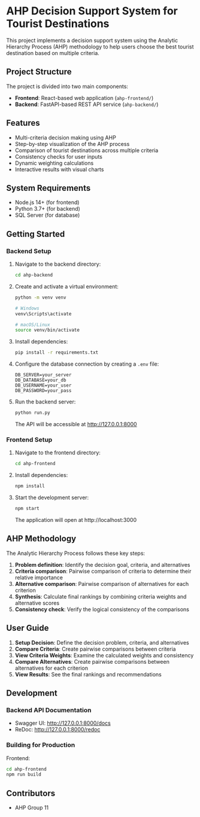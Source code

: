 # AHP Decision Support System for Tourist Destinations

This project implements a decision support system using the Analytic Hierarchy Process (AHP) methodology to help users choose the best tourist destination based on multiple criteria.

## Project Structure

The project is divided into two main components:

- **Frontend**: React-based web application (`ahp-frontend/`)
- **Backend**: FastAPI-based REST API service (`ahp-backend/`)

## Features

- Multi-criteria decision making using AHP
- Step-by-step visualization of the AHP process
- Comparison of tourist destinations across multiple criteria
- Consistency checks for user inputs
- Dynamic weighting calculations
- Interactive results with visual charts

## System Requirements

- Node.js 14+ (for frontend)
- Python 3.7+ (for backend)
- SQL Server (for database)

## Getting Started

### Backend Setup

1. Navigate to the backend directory:
   ```bash
   cd ahp-backend
   ```

2. Create and activate a virtual environment:
   ```bash
   python -m venv venv
   
   # Windows
   venv\Scripts\activate
   
   # macOS/Linux
   source venv/bin/activate
   ```

3. Install dependencies:
   ```bash
   pip install -r requirements.txt
   ```

4. Configure the database connection by creating a `.env` file:
   ```
   DB_SERVER=your_server
   DB_DATABASE=your_db
   DB_USERNAME=your_user
   DB_PASSWORD=your_pass
   ```

5. Run the backend server:
   ```bash
   python run.py
   ```

   The API will be accessible at http://127.0.0.1:8000

### Frontend Setup

1. Navigate to the frontend directory:
   ```bash
   cd ahp-frontend
   ```

2. Install dependencies:
   ```bash
   npm install
   ```

3. Start the development server:
   ```bash
   npm start
   ```

   The application will open at http://localhost:3000

## AHP Methodology

The Analytic Hierarchy Process follows these key steps:

1. **Problem definition**: Identify the decision goal, criteria, and alternatives
2. **Criteria comparison**: Pairwise comparison of criteria to determine their relative importance
3. **Alternative comparison**: Pairwise comparison of alternatives for each criterion
4. **Synthesis**: Calculate final rankings by combining criteria weights and alternative scores
5. **Consistency check**: Verify the logical consistency of the comparisons

## User Guide

1. **Setup Decision**: Define the decision problem, criteria, and alternatives
2. **Compare Criteria**: Create pairwise comparisons between criteria
3. **View Criteria Weights**: Examine the calculated weights and consistency
4. **Compare Alternatives**: Create pairwise comparisons between alternatives for each criterion
5. **View Results**: See the final rankings and recommendations

## Development

### Backend API Documentation

- Swagger UI: http://127.0.0.1:8000/docs
- ReDoc: http://127.0.0.1:8000/redoc

### Building for Production

Frontend:
```bash
cd ahp-frontend
npm run build
```

## Contributors

- AHP Group 11


